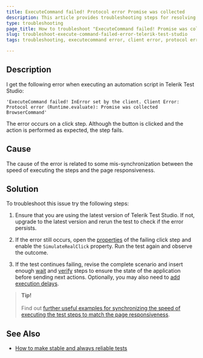 ```yaml
---
title: ExecuteCommand failed! Protocol error Promise was collected 
description: This article provides troubleshooting steps for resolving the "ExecuteCommand failed! InError set by the client. Client Error Protocol error (Runtime.evaluate) Promise was collected" error in Telerik Test Studio.
type: troubleshooting
page_title: How to troubleshoot "ExecuteCommand failed! Promise was collected" error 
slug: troubleshoot-execute-command-failed-error-telerik-test-studio
tags: troubleshooting, executecommand error, client error, protocol error, runtime.evaluate error, Telerik Test Studio

---
```

## Description

I get the following error when executing an automation script in Telerik Test Studio:

```
'ExecuteCommand failed! InError set by the client. Client Error: Protocol error (Runtime.evaluate): Promise was collected BrowserCommand'
```

The error occurs on a click step. Although the button is clicked and the action is performed as expected, the step fails.

## Cause
The cause of the error is related to some mis-synchronization between the speed of executing the steps and the page responsiveness. 

## Solution
To troubleshoot this issue try the following steps:

1. Ensure that you are using the latest version of Telerik Test Studio. If not, upgrade to the latest version and rerun the test to check if the error persists.

2. If the error still occurs, open the <a href="/features/test-maintenance/test-step-properties" target="_blank">properties</a> of the failing click step and enable the `SimulateRealClick` property. Run the test again and observe the outcome.

3. If the test continues failing, revise the complete scenario and insert enough <a href="/features/recorder/highlighting-menu/quick-steps/wait" target="_blank">wait</a> and <a href="/features/recorder/highlighting-menu/quick-steps/quick-verification" target="_blank">verify</a> steps to ensure the state of the application before sending next actions. Optionally, you may also need to <a href="/teststudio/features/custom-steps/all-tests-common/execution-delay" target="_blank">add execution delays</a>. 

> **Tip!**
><br> 
><br> Find out <a href="https://www.telerik.com/blogs/make-your-automated-tests-see-better-than-yourself" target="_blank">further useful examples for synchronizing the speed of executing the test steps to match the page responsiveness</a>. 

## See Also 

* <a href="https://www.telerik.com/blogs/make-your-automated-tests-see-better-than-yourself" target="_blank">How to make stable and always reliable tests</a>